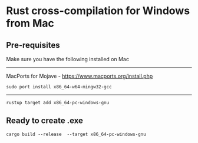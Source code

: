 # Rust cross-compilation for Windows from Mac

## Pre-requisites
Make sure you have the following installed on Mac

-----------------------------------------------------------
MacPorts for Mojave - https://www.macports.org/install.php

`sudo port install x86_64-w64-mingw32-gcc`

------------------------------------------------------------

`rustup target add x86_64-pc-windows-gnu`

## Ready to create .exe
`cargo build --release  --target x86_64-pc-windows-gnu`
